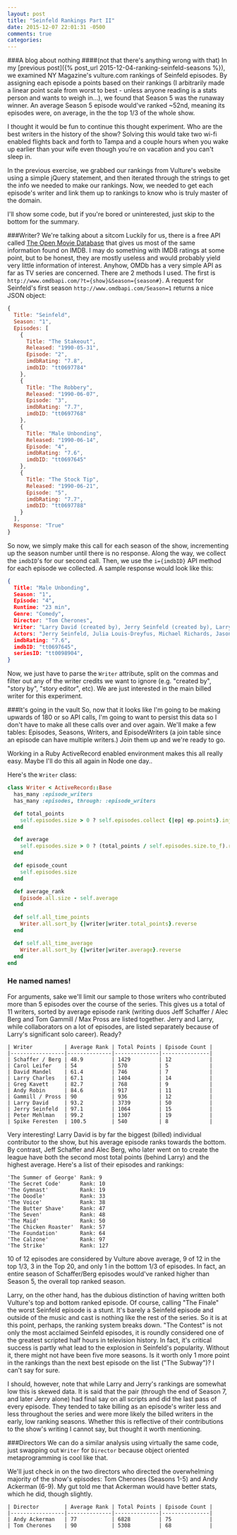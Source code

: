 ```yaml
---
layout: post
title: "Seinfeld Rankings Part II"
date: 2015-12-07 22:01:31 -0500
comments: true
categories: 
---
```

###A blog about nothing
####(not that there's anything wrong with that)
In my [previous post]({% post_url 2015-12-04-ranking-seinfeld-seasons %}), we examined NY Magazine's vulture.com rankings of Seinfeld episodes. By assigning each episode a points based on their rankings (I arbitrarily made a linear point scale from worst to best - unless anyone reading is a stats person and wants to weigh in...), we found that Season 5 was the runaway winner. An average Season 5 episode would've ranked ~52nd, meaning its episodes were, on average, in the the top 1/3 of the whole show. 

I thought it would be fun to continue this thought experiment. Who are the best writers in the history of the show? Solving this would take two wi-fi enabled flights back and forth to Tampa and a couple hours when you wake up earlier than your wife even though you're on vacation and you can't sleep in.

In the previous exercise, we grabbed our rankings from Vulture's website using a simple jQuery statement, and then iterated through the strings to get the info we needed to make our rankings. Now, we needed to get each episode's writer and link them up to rankings to know who is truly master of the domain. 

I'll show some code, but if you're bored or uninterested, just skip to the bottom for the summary. 

###Writer? We're talking about a sitcom
Luckily for us, there is a free API called [The Open Movie Database](http://omdbapi.com) that gives us most of the same information found on IMDB. I may do something with IMDB ratings at some point, but to be honest, they are mostly useless and would probably yield very little information of interest. Anyhow, OMDb has a very simple API as far as TV series are concerned. There are 2 methods I used. The first is `http://www.omdbapi.com/?t={show}&Season={season#}`. A request for Seinfeld's first season `http://www.omdbapi.com/Season=1` returns a nice JSON object:

```javascript
{
  Title: "Seinfeld",
  Season: "1",
  Episodes: [
    {
      Title: "The Stakeout",
      Released: "1990-05-31",
      Episode: "2",
      imdbRating: "7.8",
      imdbID: "tt0697784"
    },
    {
      Title: "The Robbery",
      Released: "1990-06-07",
      Episode: "3",
      imdbRating: "7.7",
      imdbID: "tt0697768"
    },
    {
      Title: "Male Unbonding",
      Released: "1990-06-14",
      Episode: "4",
      imdbRating: "7.6",
      imdbID: "tt0697645"
    },
    {
      Title: "The Stock Tip",
      Released: "1990-06-21",
      Episode: "5",
      imdbRating: "7.7",
      imdbID: "tt0697788"
    }
  ],
  Response: "True"
}
```
So now, we simply make this call for each season of the show, incrementing up the season number until there is no response. Along the way, we collect the `imdbID`'s for our second call. Then, we use the `i={imdbID}` API method for each episode we collected. A sample response would look like this:

```json
{
  Title: "Male Unbonding",
  Season: "1",
  Episode: "4",
  Runtime: "23 min",
  Genre: "Comedy",
  Director: "Tom Cherones",
  Writer: "Larry David (created by), Jerry Seinfeld (created by), Larry David, Jerry Seinfeld",
  Actors: "Jerry Seinfeld, Julia Louis-Dreyfus, Michael Richards, Jason Alexander",
  imdbRating: "7.6",
  imdbID: "tt0697645",
  seriesID: "tt0098904",
}
```

Now, we just have to parse the `Writer` attribute, split on the commas and filter out any of the writer credits we want to ignore (e.g. "created by", "story by", "story editor", etc). We are just interested in the main billed writer for this experiment.

###It's going in the vault
So, now that it looks like I'm going to be making upwards of 180 or so API calls, I'm going to want to persist this data so I don't have to make all these calls over and over again. We'll make a few tables: Episodes, Seasons, Writers, and EpisodeWriters (a join table since an episode can have multiple writers.) Join them up and we're ready to go.

Working in a Ruby ActiveRecord enabled environment makes this all really easy. Maybe I'll do this all again in Node one day..

Here's the `Writer` class:

```ruby
class Writer < ActiveRecord::Base
  has_many :episode_writers
  has_many :episodes, through: :episode_writers

  def total_points
    self.episodes.size > 0 ? self.episodes.collect {|ep| ep.points}.inject(:+) : 0
  end

  def average 
    self.episodes.size > 0 ? (total_points / self.episodes.size.to_f).round(2) : 0
  end

  def episode_count
    self.episodes.size
  end

  def average_rank
    Episode.all.size - self.average
  end

  def self.all_time_points
    Writer.all.sort_by {|writer|writer.total_points}.reverse
  end

  def self.all_time_average
    Writer.all.sort_by {|writer|writer.average}.reverse
  end
end
```
### He named names!
For arguments, sake we'll limit our sample to those writers who contributed more than 5 episodes over the course of the series. This gives us a total of 11 writers, sorted by average episode rank (writing duos Jeff Schaffer / Alec Berg and Tom Gammill / Max Pross are listed together. Jerry and Larry, while collaborators on a lot of episodes, are listed separately because of Larry's significant solo career). Ready?


```
| Writer          | Average Rank | Total Points | Episode Count |
|-----------------|--------------|--------------|---------------|
| Schaffer / Berg | 48.9         | 1429         | 12            |
| Carol Leifer    | 54           | 570          | 5             |
| David Mandel    | 61.4         | 746          | 7             |
| Larry Charles   | 67.1         | 1404         | 14            |
| Greg Kavett     | 82.7         | 768          | 9             |
| Andy Robin      | 84.6         | 917          | 11            |
| Gammill / Pross | 90           | 936          | 12            |
| Larry David     | 93.2         | 3739         | 50            |
| Jerry Seinfeld  | 97.1         | 1064         | 15            |
| Peter Mehlman   | 99.2         | 1307         | 19            |
| Spike Feresten  | 100.5        | 540          | 8             |

```

Very interesting! Larry David is by far the biggest (billed) individual contributor to the show, but his average episode ranks towards the bottom. By contrast, Jeff Schaffer and Alec Berg, who later went on to create the league have both the second most total points (behind Larry) and the highest average. Here's a list of their episodes and rankings:
```
'The Summer of George' Rank: 9
'The Secret Code'      Rank: 10
'The Gymnast'          Rank: 19
'The Doodle'           Rank: 33
'The Voice'            Rank: 38
'The Butter Shave'     Rank: 47
'The Seven'            Rank: 48
'The Maid'             Rank: 50
'The Chicken Roaster'  Rank: 57
'The Foundation'       Rank: 64
'The Calzone'          Rank: 97
'The Strike'           Rank: 127
```
10 of 12 episodes are considered by Vulture above average, 9 of 12 in the top 1/3, 3 in the Top 20, and only 1 in the bottom 1/3 of episodes. In fact, an entire season of Schaffer/Berg episodes would've ranked higher than Season 5, the overall top ranked season. 

Larry, on the other hand, has the dubious distinction of having written both Vulture's top and bottom ranked episode. Of course, calling "The Finale" the worst Seinfeld episode is a stunt. It's barely a Seinfeld episode and outside of the music and cast is nothing like the rest of the series. So it is at this point, perhaps, the ranking system breaks down. "The Contest" is not only the most acclaimed Seinfeld episodes, it is roundly considered one of the greatest scripted half hours in television history. In fact, it's critical success is partly what lead to the explosion in Seinfeld's popularity. Without it, there might not have been five more seasons. Is it worth only 1 more point in the rankings than the next best episode on the list ("The Subway")? I can't say for sure.

I should, however, note that while Larry and Jerry's rankings are somewhat low this is skewed data. It is said that the pair (through the end of Season 7, and later Jerry alone) had final say on all scripts and did the last pass of every episode. They tended to take billing as an episode's writer less and less throughout the series and were more likely the billed writers in the early, low ranking seasons. Whether this is reflective of their contributions to the show's writing I cannot say, but thought it worth mentioning. 


###Directors
We can do a similar analysis using virtually the same code, just swapping out `Writer` for `Director` because object oriented metaprogramming is cool like that. 

We'll just check in on the two directors who directed the overwhelming majority of the show's episodes: Tom Cherones (Seasons 1-5) and Andy Ackerman (6-9). My gut told me that Ackerman would have better stats, which he did, though slightly.

```
| Director        | Average Rank | Total Points | Episode Count |
|-----------------|--------------|--------------|---------------|
| Andy Ackerman   | 77           | 6828         | 75            |
| Tom Cherones    | 90           | 5308         | 68            |
```

